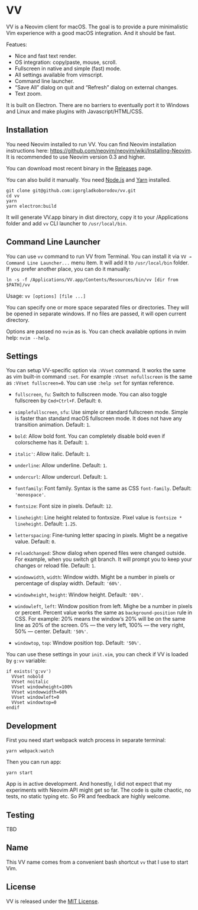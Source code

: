 VV
==

VV is a Neovim client for macOS. The goal is to provide a pure minimalistic Vim experience with a good macOS integration. And it should be fast.

Featues:
* Nice and fast text render.
* OS integration: copy/paste, mouse, scroll.
* Fullscreen in native and simple (fast) mode.
* All settings available from vimscript.
* Command line launcher.
* “Save All” dialog on quit and “Refresh” dialog on external changes.
* Text zoom.

It is built on Electron. There are no barriers to eventually port it to Windows and Linux and make plugins with Javascript/HTML/CSS.

Installation
------------

You need Neovim installed to run VV. You can find Neovim installation instructions here: https://github.com/neovim/neovim/wiki/Installing-Neovim. It is recommended to use Neovim version 0.3 and higher.

You can download most recent binary in the [Releases](https://github.com/igorgladkoborodov/vv/releases) page.

You can also build it manually. You need [Node.js](https://nodejs.org/en/download/) and [Yarn](https://yarnpkg.com/lang/en/) installed.

```
git clone git@github.com:igorgladkoborodov/vv.git
cd vv
yarn
yarn electron:build
```

It will generate VV.app binary in dist directory, copy it to your /Applications folder and add `vv` CLI launcher to `/usr/local/bin`.

Command Line Launcher
---------------------

You can use `vv` command to run VV from Terminal. You can install it via `VV → Command Line Launcher...` menu item. It will add it to `/usr/local/bin` folder. If you prefer another place, you can do it manually:

```
ln -s -f /Applications/VV.app/Contents/Resources/bin/vv [dir from $PATH]/vv
```

Usage: `vv [options] [file ...]`

You can specify one or more space separated files or directories. They will be opened in separate windows. If no files are passed, it will open current directory.

Options are passed no `nvim` as is. You can check available options in nvim help: `nvim --help`.

Settings
--------

You can setup VV-specific option via `:VVset` command. It works the same as vim built-in command `:set`. For example `:VVset nofullscreen` is the same as `:VVset fullscreen=0`. You can use `:help set` for syntax reference.

* `fullscreen`, `fu`: Switch to fullscreen mode. You can also toggle fullscreen by `Cmd+Ctrl+F`. Default: `0`.

* `simplefullscreen`, `sfu`: Use simple or standard fullscreen mode. Simple is faster than standard macOS fullscreen mode. It does not have any transition animation. Default: `1`.

* `bold`: Allow bold font. You can completely disable bold even if colorscheme has it. Default: `1`.
* `italic'`: Allow italic. Default: `1`.
* `underline`: Allow underline. Default: `1`.
* `undercurl`: Allow undercurl. Default: `1`.
* `fontfamily`: Font family. Syntax is the same as CSS `font-family`. Default: `'monospace'`.
* `fontsize`: Font size in pixels. Default: `12`.
* `lineheight`: Line height related to fontxsize. Pixel value is `fontsize * lineheight`. Default: `1.25`.
* `letterspacing`: Fine-tuning letter spacing in pixels. Might be a negative value. Default: `0`.
* `reloadchanged`: Show dialog when opened files were changed outside. For example, when you switch git branch. It will prompt you to keep your changes or reload file. Default: `1`.
* `windowwidth`, `width`: Window width. Might be a number in pixels or percentage of display width. Default: `'60%'`.
* `windowheight`, `height`: Window height. Default: `'80%'`.
* `windowleft`, `left`: Window position from left. Mighe be a number in pixels or percent. Percent value works the same as `background-position` rule in CSS. For example: 20% means the window’s 20% will be on the same line as 20% of the screen. 0% — the very left, 100% — the very right, 50% — center. Default: `'50%'`.
* `windowtop`, `top`: Window position top. Default: `'50%'`.

You can use these settings in your `init.vim`, you can check if VV is loaded by `g:vv` variable:

```
if exists('g:vv')
  VVset nobold
  VVset noitalic
  VVset windowheight=100%
  VVset windowwidth=60%
  VVset windowleft=0
  VVset windowtop=0
endif
```

Development
-----------

First you need start webpack watch process in separate terminal:
```
yarn webpack:watch
```

Then you can run app:
```
yarn start
```

App is in active development. And honestly, I did not expect that my experiments with Neovim API might get so far. The code is quite chaotic, no tests, no static typing etc. So PR and feedback are highly welcome.

Testing
-------

TBD

Name
----

This VV name comes from a convenient bash shortcut `vv` that I use to start Vim.

License
-------

VV is released under the [MIT License](https://opensource.org/licenses/MIT).
